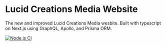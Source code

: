 # Lucid Creations Media Website
The new and improved Lucid Creations Media wesbite. Built with typescript on Next.js using GraphQL, Apollo, and Prisma ORM.

[![Node.js CI](https://github.com/lucid-creations-media/lucid-creations-wesbite/actions/workflows/node.js.yml/badge.svg)](https://github.com/lucid-creations-media/lucid-creations-wesbite/actions/workflows/node.js.yml)
